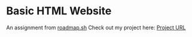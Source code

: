 # Basic HTML Website

An assignment from [roadmap.sh](https://roadmap.sh/projects/basic-html-website) Check out my project here: [Project URL](https://azerjlhj.github.io/Basic-HTML-Website/)
